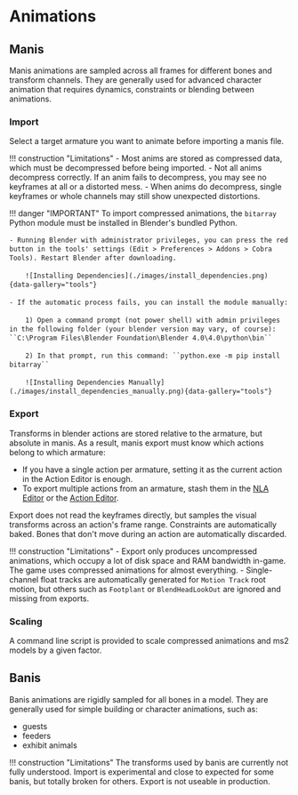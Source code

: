 # Animations

## Manis

Manis animations are sampled across all frames for different bones and transform channels. They are generally used for advanced character animation that requires dynamics, constraints or blending between animations.

### Import

Select a target armature you want to animate before importing a manis file.

!!! construction "Limitations"
    - Most anims are stored as compressed data, which must be decompressed before being imported.
    - Not all anims decompress correctly. If an anim fails to decompress, you may see no keyframes at all or a distorted mess.
    - When anims do decompress, single keyframes or whole channels may still show unexpected distortions.


!!! danger "IMPORTANT" 
    To import compressed animations, the ``bitarray`` Python module must be installed in Blender's bundled Python.
    
    - Running Blender with administrator privileges, you can press the red button in the tools' settings (Edit > Preferences > Addons > Cobra Tools). Restart Blender after downloading.

        ![Installing Dependencies](./images/install_dependencies.png){data-gallery="tools"}

    - If the automatic process fails, you can install the module manually:
         
        1) Open a command prompt (not power shell) with admin privileges in the following folder (your blender version may vary, of course): ``C:\Program Files\Blender Foundation\Blender 4.0\4.0\python\bin``

        2) In that prompt, run this command: ``python.exe -m pip install bitarray``
    
        ![Installing Dependencies Manually](./images/install_dependencies_manually.png){data-gallery="tools"}


### Export

Transforms in blender actions are stored relative to the armature, but absolute in manis. As a result, manis export must know which actions belong to which armature:

- If you have a single action per armature, setting it as the current action in the Action Editor is enough.
- To export multiple actions from an armature, stash them in the [NLA Editor](https://docs.blender.org/manual/en/latest/editors/nla/tracks.html#action-stashing) or the [Action Editor](https://docs.blender.org/manual/en/latest/editors/dope_sheet/action.html#header).

Export does not read the keyframes directly, but samples the visual transforms across an action's frame range. Constraints are automatically baked. Bones that don't move during an action are automatically discarded.

!!! construction "Limitations"
    - Export only produces uncompressed animations, which occupy a lot of disk space and RAM bandwidth in-game. The game uses compressed animations for almost everything.
    - Single-channel float tracks are automatically generated for `Motion Track` root motion, but others such as `Footplant` or `BlendHeadLookOut` are ignored and missing from exports.

### Scaling

A command line script is provided to scale compressed animations and ms2 models by a given factor.

## Banis

Banis animations are rigidly sampled for all bones in a model. They are generally used for simple building or character animations, such as:

- guests
- feeders
- exhibit animals

!!! construction "Limitations"
    The transforms used by banis are currently not fully understood. Import is experimental and close to expected for some banis, but totally broken for others. Export is not useable in production.